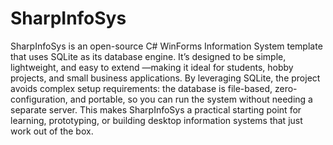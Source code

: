 # SharpInfoSys
SharpInfoSys is an open-source C# WinForms Information System template that uses SQLite as its database engine. It’s designed to be simple, lightweight, and easy to extend —making it ideal for students, hobby projects, and small business applications. By leveraging SQLite, the project avoids complex setup requirements: the database is file-based, zero-configuration, and portable, so you can run the system without needing a separate server. This makes SharpInfoSys a practical starting point for learning, prototyping, or building desktop information systems that just work out of the box.
